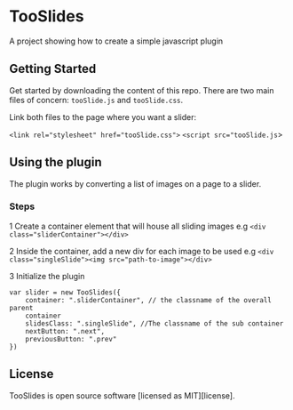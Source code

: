 # TooSlides


A project showing how to create a simple javascript plugin

## Getting Started

Get started by downloading the content of this repo. There are two main files of concern: `tooSlide.js` and `tooSlide.css`.

Link both files to the page where you want a slider:

`<link rel="stylesheet" href="tooSlide.css">`
`<script src="tooSlide.js`>

## Using the plugin

The plugin works by converting a list of images on a page to a slider.

### Steps
1 Create a container element that will house all sliding images e.g `<div class="sliderContainer"></div>`

2 Inside the container, add a new div for each image to be used e.g `<div class="singleSlide"><img src="path-to-image"></div>`

3 Initialize the plugin

```
var slider = new TooSlides({
    container: ".sliderContainer", // the classname of the overall parent 
    container
    slidesClass: ".singleSlide", //The classname of the sub container
    nextButton: ".next",
    previousButton: ".prev"
})
```

## License

TooSlides is open source software [licensed as MIT][license].